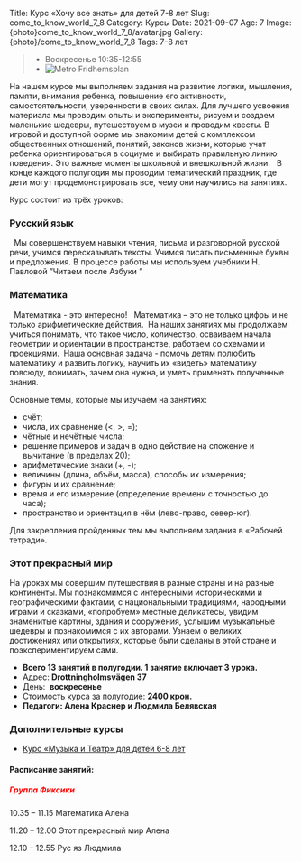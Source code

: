 Title: Курс «Хочу  все знать» для детей 7-8 лет
Slug: come_to_know_world_7_8
Category: Курсы
Date: 2021-09-07
Age: 7
Image: {photo}come_to_know_world_7_8/avatar.jpg
Gallery: {photo}/come_to_know_world_7_8
Tags: 7-8 лет

> * Воскресенье 10:35-12:55
> * ![Metro]({static}/images/metro.png) Fridhemsplan

На нашем курсе мы выполняем задания на развитие логики, мышления, памяти, внимания ребенка, повышение его активности, самостоятельности, уверенности в своих силах. Для лучшего усвоения материала мы проводим опыты и эксперименты, рисуем и создаем маленькие шедевры, путешествуем в музеи и проводим квесты. В игровой и доступной форме мы знакомим детей с комплексом общественных отношений, понятий, законов жизни, которые учат ребенка ориентироваться в социуме и выбирать правильную линию поведения. Это важные моменты школьной и внешкольной жизни.   В конце каждого полугодия мы проводим тематический праздник, где дети могут продемонстрировать все, чему они научились на занятиях.

Курс состоит из трёх уроков:

### Русский язык  
 
Мы совершенствуем навыки чтения, письма и разговорной русской речи, учимся пересказывать тексты. Учимся писать письменные буквы и предложения.
В процессе работы мы используем учебники Н. Павловой ”Читаем после Азбуки ”

### Математика 
 
Математика - это интересно!  
Математика – это не только цифры и не только арифметические действия. 
На наших занятиях мы продолжаем учиться понимать, что такое число, количество, осваиваем начала геометрии и ориентации в пространстве, работаем со схемами и проекциями. 
Наша основная задача - помочь детям полюбить математику и развить логику, научить их «видеть» математику повсюду, понимать, зачем она нужна, и уметь применять полученные знания. 

Основные темы, которые мы изучаем на занятиях: 

* счёт; 
* числа, их сравнение (<, >, =); 
* чётные и нечётные числа; 
* решение примеров и задач в одно действие на сложение и вычитание (в пределах 20); 
* арифметические знаки (+, -); 
* величины (длина, объём, масса), способы их измерения; 
* фигуры и их сравнение; 
* время и его измерение (определение времени с точностью до часа); 
* пространство и ориентация в нём (лево-право, север-юг). 

Для закрепления пройденных тем мы выполняем задания в «Рабочей тетради». 
 
### Этот прекрасный мир

На уроках мы совершим путешествия в разные страны и на разные континенты. Мы познакомимся с интересными историческими и географическими фактами, с национальными традициями, народными играми и сказками, «попробуем» местные деликатесы, увидим знаменитые картины, здания и сооружения, услышим музыкальные шедевры и познакомимся с их авторами. Узнаем о великих достижениях или открытиях, которые были сделаны в этой стране и поэкспериментируем сами.


* **Всего 13 занятий в полугодии. 1 занятие включает 3 урока.**
* Адрес: **Drottningholmsvägen 37** 
* День:  **воскресенье**
* Стоимость курса за полугодие: **2400 крон.**
* **Педагоги: Алена Краснер и Людмила Белявская**

### Дополнительные курсы
* [Курс «Музыка и Театр» для детей 6-8 лет]({filename}/courses/music_theater_6_8.md)

#### Расписание занятий:

##### <span style="color:red">Группа Фиксики</span>

10.35 – 11.15 Математика  Алена

11.20 – 12.00 Этот прекрасный мир  Алена

12.10 – 12.55  Рус яз            Людмила
